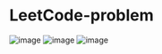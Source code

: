# LeetCode-problem
![image](https://github.com/shash1110/LeetCode-problem-/assets/83292249/d58c2a6e-ae2d-48b7-9ada-8ea070eff6e7)
![image](https://github.com/shash1110/LeetCode-problem-/assets/83292249/174fe4e1-f353-404d-a6ce-cf63cdd68374)
![image](https://github.com/shash1110/LeetCode-problem-/assets/83292249/c9a915de-05f6-4424-823f-1104235e84ce)
